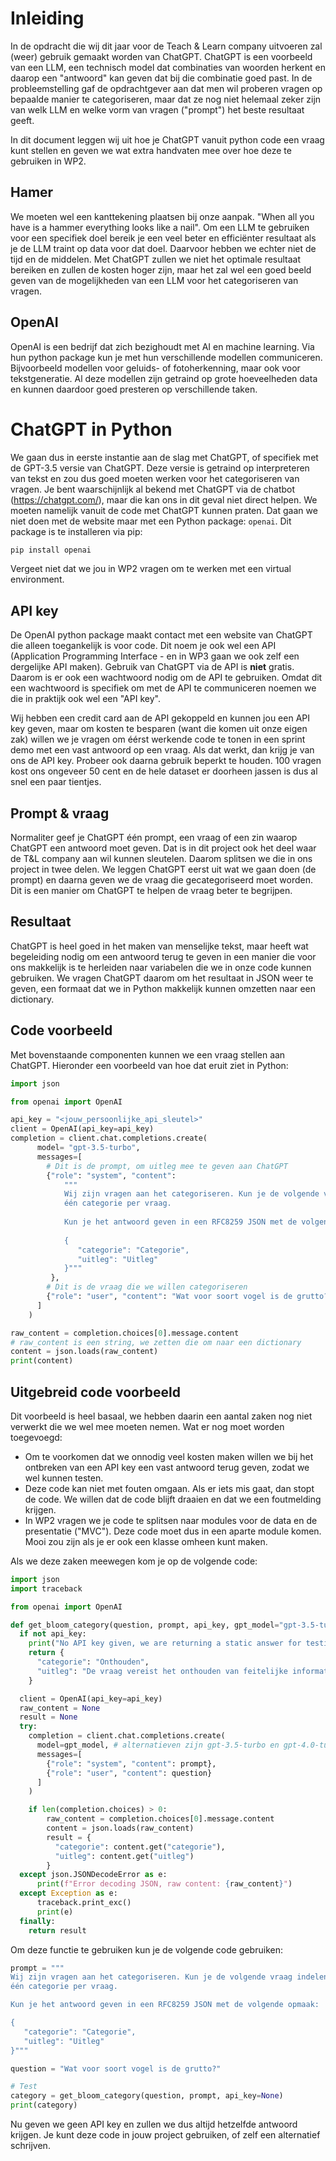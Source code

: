 # Inleiding
In de opdracht die wij dit jaar voor de Teach & Learn company uitvoeren zal (weer) gebruik gemaakt worden van ChatGPT. ChatGPT is een voorbeeld van een LLM, een technisch model dat combinaties van woorden herkent en daarop een "antwoord" kan geven dat bij die combinatie goed past. In de probleemstelling gaf de opdrachtgever aan dat men wil proberen vragen op bepaalde manier te categoriseren, maar dat ze nog niet helemaal zeker zijn van welk LLM en welke vorm van vragen ("prompt") het beste resultaat geeft.

In dit document leggen wij uit hoe je ChatGPT vanuit python code een vraag kunt stellen en geven we wat extra handvaten mee over hoe deze te gebruiken in WP2. 

## Hamer
We moeten wel een kanttekening plaatsen bij onze aanpak. "When all you have is a hammer everything looks like a nail". Om een LLM te gebruiken voor een specifiek doel bereik je een veel beter en efficiënter resultaat als je de LLM traint op data voor dat doel. Daarvoor hebben we echter niet de tijd en de middelen. Met ChatGPT zullen we niet het optimale resultaat bereiken en zullen de kosten hoger zijn, maar het zal wel een goed beeld geven van de mogelijkheden van een LLM voor het categoriseren van vragen. 

## OpenAI
OpenAI is een bedrijf dat zich bezighoudt met AI en machine learning. Via hun python package kun je met hun verschillende modellen communiceren. Bijvoorbeeld modellen voor geluids- of fotoherkenning, maar ook voor tekstgeneratie. Al deze modellen zijn getraind op grote hoeveelheden data en kunnen daardoor goed presteren op verschillende taken. 

# ChatGPT in Python
We gaan dus in eerste instantie aan de slag met ChatGPT, of specifiek met de GPT-3.5 versie van ChatGPT. Deze versie is getraind op interpreteren van tekst en zou dus goed moeten werken voor het categoriseren van vragen. Je bent waarschijnlijk al bekend met ChatGPT via de chatbot (https://chatgpt.com/), maar die kan ons in dit geval niet direct helpen. We moeten namelijk vanuit de code met ChatGPT kunnen praten. Dat gaan we niet doen met de website maar met een Python package: `openai`. Dit package is te installeren via pip:
```bash 
pip install openai
```
Vergeet niet dat we jou in WP2 vragen om te werken met een virtual environment.

## API key
De OpenAI python package maakt contact met een website van ChatGPT die alleen toegankelijk is voor code. Dit noem je ook wel een API (Application Programming Interface - en in WP3 gaan we ook zelf een dergelijke API maken). Gebruik van ChatGPT via de API is **niet** gratis. Daarom is er ook een wachtwoord nodig om de API te gebruiken. Omdat dit een wachtwoord is specifiek om met de API te communiceren noemen we die in praktijk ook wel een "API key".

Wij hebben een credit card aan de API gekoppeld en kunnen jou een API key geven, maar om kosten te besparen (want die komen uit onze eigen zak) willen we je vragen om éérst werkende code te tonen in een sprint demo met een vast antwoord op een vraag. Als dat werkt, dan krijg je van ons de API key. Probeer ook daarna gebruik beperkt te houden. 100 vragen kost ons ongeveer 50 cent en de hele dataset er doorheen jassen is dus al snel een paar tientjes.

## Prompt & vraag
Normaliter geef je ChatGPT één prompt, een vraag of een zin waarop ChatGPT een antwoord moet geven. Dat is in dit project ook het deel waar de T&L company aan wil kunnen sleutelen. Daarom splitsen we die in ons project in twee delen. We leggen ChatGPT eerst uit wat we gaan doen (de prompt) en daarna geven we de vraag die gecategoriseerd moet worden. Dit is een manier om ChatGPT te helpen de vraag beter te begrijpen.

## Resultaat
ChatGPT is heel goed in het maken van menselijke tekst, maar heeft wat begeleiding nodig om een antwoord terug te geven in een manier die voor ons makkelijk is te herleiden naar variabelen die we in onze code kunnen gebruiken. We vragen ChatGPT daarom om het resultaat in JSON weer te geven, een formaat dat we in Python makkelijk kunnen omzetten naar een dictionary. 

## Code voorbeeld
Met bovenstaande componenten kunnen we een vraag stellen aan ChatGPT. Hieronder een voorbeeld van hoe dat eruit ziet in Python:
```python
import json

from openai import OpenAI

api_key = "<jouw_persoonlijke_api_sleutel>"
client = OpenAI(api_key=api_key)
completion = client.chat.completions.create(
      model= "gpt-3.5-turbo", 
      messages=[
        # Dit is de prompt, om uitleg mee te geven aan ChatGPT
        {"role": "system", "content":
            """
            Wij zijn vragen aan het categoriseren. Kun je de volgende vraag indelen naar de taxonomie van Bloom? We willen maar
            één categorie per vraag.
            
            Kun je het antwoord geven in een RFC8259 JSON met de volgende opmaak:
            
            {
               "categorie": "Categorie",
               "uitleg": "Uitleg"
            }"""
         },
        # Dit is de vraag die we willen categoriseren
        {"role": "user", "content": "Wat voor soort vogel is de grutto?"}
      ]
    )

raw_content = completion.choices[0].message.content
# raw_content is een string, we zetten die om naar een dictionary
content = json.loads(raw_content)
print(content)
```
## Uitgebreid code voorbeeld
Dit voorbeeld is heel basaal, we hebben daarin een aantal zaken nog niet verwerkt die we wel mee moeten nemen. Wat er nog moet worden toegevoegd: 
- Om te voorkomen dat we onnodig veel kosten maken willen we bij het ontbreken van een API key een vast antwoord terug geven, zodat we wel kunnen testen. 
- Deze code kan niet met fouten omgaan. Als er iets mis gaat, dan stopt de code. We willen dat de code blijft draaien en dat we een foutmelding krijgen.
- In WP2 vragen we je code te splitsen naar modules voor de data en de presentatie ("MVC"). Deze code moet dus in een aparte module komen. Mooi zou zijn als je er ook een klasse omheen kunt maken. 

Als we deze zaken meewegen kom je op de volgende code:
```python
import json
import traceback

from openai import OpenAI

def get_bloom_category(question, prompt, api_key, gpt_model="gpt-3.5-turbo"):
  if not api_key:
    print("No API key given, we are returning a static answer for testing")
    return {
      "categorie": "Onthouden",
      "uitleg": "De vraag vereist het onthouden van feitelijke informatie over de Grutto, zoals zijn classificatie als vogelsoort."
    }

  client = OpenAI(api_key=api_key)
  raw_content = None
  result = None
  try:
    completion = client.chat.completions.create(
      model=gpt_model, # alternatieven zijn gpt-3.5-turbo en gpt-4.0-turbo
      messages=[
        {"role": "system", "content": prompt},
        {"role": "user", "content": question}
      ]
    )

    if len(completion.choices) > 0:
        raw_content = completion.choices[0].message.content
        content = json.loads(raw_content)
        result = {
          "categorie": content.get("categorie"),
          "uitleg": content.get("uitleg")
        }
  except json.JSONDecodeError as e:
      print(f"Error decoding JSON, raw content: {raw_content}")
  except Exception as e:
      traceback.print_exc()
      print(e)
  finally:
    return result
```

Om deze functie te gebruiken kun je de volgende code gebruiken:
```python
prompt = """
Wij zijn vragen aan het categoriseren. Kun je de volgende vraag indelen naar de taxonomie van Bloom? We willen maar
één categorie per vraag.

Kun je het antwoord geven in een RFC8259 JSON met de volgende opmaak:

{
   "categorie": "Categorie",
   "uitleg": "Uitleg"
}"""

question = "Wat voor soort vogel is de grutto?"

# Test
category = get_bloom_category(question, prompt, api_key=None)
print(category)
```
Nu geven we geen API key en zullen we dus altijd hetzelfde antwoord krijgen. Je kunt deze code in jouw project gebruiken, of zelf een alternatief schrijven. 